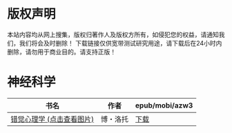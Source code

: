 # 版权声明

本站内容均从网上搜集，版权归著作人及版权方所有，如侵犯您的权益，请通知我们，我们将会及时删除！ 下载链接仅供宽带测试研究用途，请下载后在24小时内删除，请勿用于商业目的。请支持正版！

# 神经科学

| 书名 | 作者 | epub/mobi/azw3 |
| --- | --- | --- |
| [错觉心理学 (点击查看图片)](https://www.dushupai.com/attachment/2024/06/08/d72ecfa54231c97d.jpg) | 博・洛托 | [下载](https://url89.ctfile.com/f/31084289-1357046674-506c48?p=8866) |
